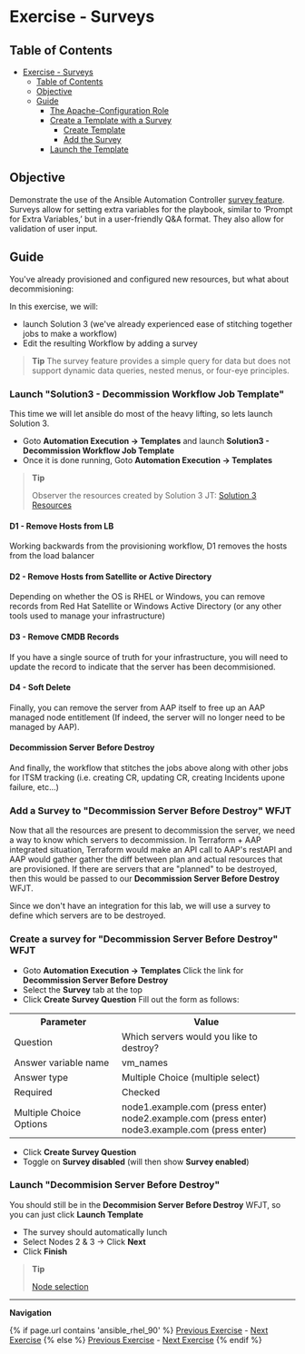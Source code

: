 # Exercise - Surveys

## Table of Contents

- [Exercise - Surveys](#exercise---surveys)
  - [Table of Contents](#table-of-contents)
  - [Objective](#objective)
  - [Guide](#guide)
    - [The Apache-Configuration Role](#the-apache-configuration-role)
    - [Create a Template with a Survey](#create-a-template-with-a-survey)
      - [Create Template](#create-template)
      - [Add the Survey](#add-the-survey)
    - [Launch the Template](#launch-the-template)

## Objective

Demonstrate the use of the Ansible Automation Controller [survey feature](https://docs.redhat.com/en/documentation/red_hat_ansible_automation_platform/latest/html/using_automation_execution/controller-job-templates#controller-surveys-in-job-templates). Surveys allow for setting extra variables for the playbook, similar to ‘Prompt for Extra Variables,’ but in a user-friendly Q&A format. They also allow for validation of user input.

## Guide

You've already provisioned and configured new resources, but what about decommisioning:

In this exercise, we will:
  * launch Solution 3 (we've already experienced ease of stitching together jobs to make a workflow)
  * Edit the resulting Workflow by adding a survey

> **Tip**
> The survey feature provides a simple query for data but does not support dynamic data queries, nested menus, or four-eye principles.

### Launch "Solution3 - Decommission Workflow Job Template"
This time we will let ansible do most of the heavy lifting, so lets launch Solution 3.

* Goto **Automation Execution → Templates** and launch  **Solution3 - Decommission Workflow Job Template**
* Once it is done running, Goto **Automation Execution → Templates** 
> **Tip**
>
> Observer the resources created by Solution 3 JT:
[Solution 3 Resources](images/solution3_resources.png)
#### D1 - Remove Hosts from LB
Working backwards from the provisioning workflow, D1 removes the hosts from the load balancer

#### D2 - Remove Hosts from Satellite or Active Directory
Depending on whether the OS is RHEL or Windows, you can remove records from Red Hat Satellite or Windows Active Directory (or any other tools used to manage your infrastructure)

#### D3 - Remove CMDB Records
If you have a single source of truth for your infrastructure, you will need to update the record to indicate that the server has been decommisioned.

#### D4 - Soft Delete
Finally, you can remove the server from AAP itself to free up an AAP managed node entitlement (If indeed, the server will no longer need to be managed by AAP).

#### Decommission Server Before Destroy
And finally, the workflow that stitches the jobs above along with other jobs for ITSM tracking (i.e. creating CR, updating CR, creating Incidents upone failure, etc...)

### Add a Survey to "Decommission Server Before Destroy" WFJT
Now that all the resources are present to decommission the server, we need a way to know which servers to decommission. In Terraform + AAP integrated situation, Terraform would make an API call to AAP's restAPI and AAP would gather gather the diff between plan and actual resources that are provisioned.  If there are servers that are "planned" to be destroyed, then this would be passed to our **Decommission Server Before Destroy** WFJT.  

Since we don't have an integration for this lab, we will use a survey to define which servers are to be destroyed.

### Create a survey for "Decommission Server Before Destroy" WFJT

* Goto **Automation Execution → Templates** Click the link for **Decommission Server Before Destroy**
* Select the **Survey** tab at the top
* Click **Create Survey Question** Fill out the form as follows:

 <table>
   <tr>
     <th>Parameter</th>
     <th>Value</th>
   </tr>
   <tr>
     <td>Question</td>
     <td>Which servers would you like to destroy?</td>
   </tr>
   <tr>
     <td>Answer variable name</td>
     <td>vm_names</td>
   <tr>
     <td>Answer type</td>
     <td>Multiple Choice (multiple select)</td>
   <tr>
   <tr>
     <td>Required</td>
     <td>Checked</td>
   </tr>
   <tr>
     <td>Multiple Choice Options</td>
     <td>
       node1.example.com (press enter)<br>
       node2.example.com (press enter)<br>
       node3.example.com (press enter)<br>
     </td>
   </tr>
 </table>

* Click **Create Survey Question**
* Toggle on **Survey disabled** (will then show **Survey enabled**)

### Launch "Decommision Server Before Destroy"
You should still be in the **Decommision Server Before Destroy** WFJT, so you can just click **Launch Template**

* The survey should automatically lunch
* Select Nodes 2 & 3 → Click **Next**
* Click **Finish**
> **Tip**
>
> [Node selection](images/survey_node_selection.png)

---
**Navigation**
<br>

{% if page.url contains 'ansible_rhel_90' %}
[Previous Exercise](../4-variables) - [Next Exercise](../../ansible_rhel_90/6-system-roles/)
{% else %}
[Previous Exercise](../2.4-workflows/) - [Next Exercise](../2.6-rbac/)
{% endif %}
